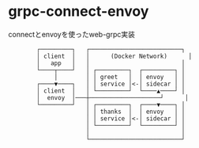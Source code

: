 # grpc-connect-envoy
connectとenvoyを使ったweb-grpc実装

            ┌─────────┐   ┌──────────────────────────┐
            │ client  │   │      (Docker Network)      │
            │   app   │   │                          │
            └────┬────┘   │ ┌─────────┐  ┌─────────┐ │
                 │        │ │ greet   │  │ envoy   │ │
            ┌────▼────┐   │ │ service │<-│ sidecar │ │
            │ client  │   │ └─────────┘  └────▲────┘ │
            │  envoy  │───┼────────────────────┘      │
            └─────────┘   │ ┌─────────┐  ┌────▼────┐ │
                          │ │ thanks  │  │ envoy   │ │
                          │ │ service │<-│ sidecar │ │
                          │ └─────────┘  └─────────┘ │
                          │                          │
                          └──────────────────────────┘
